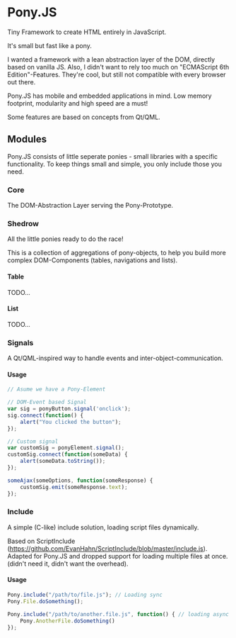 # Pony.JS

Tiny Framework to create HTML entirely in JavaScript.

It's small but fast like a pony.

I wanted a framework with a lean abstraction layer of the DOM, directly based on vanilla JS.
Also, I didn't want to rely too much on "ECMAScript 6th Edition"-Features. They're cool, but still not compatible with every browser out there.

Pony.JS has mobile and embedded applications in mind.
Low memory footprint, modularity and high speed are a must!

Some features are based on concepts from Qt/QML.

## Modules

Pony.JS consists of little seperate ponies - small libraries with a specific functionality.
To keep things small and simple, you only include those you need.

### Core

The DOM-Abstraction Layer serving the Pony-Prototype.

### Shedrow

All the little ponies ready to do the race!

This is a collection of aggregations of pony-objects, to help you build more complex DOM-Components (tables, navigations and lists).

#### Table

TODO...

#### List

TODO...

### Signals

A Qt/QML-inspired way to handle events and inter-object-communication.

#### Usage

```javascript
// Asume we have a Pony-Element

// DOM-Event based Signal
var sig = ponyButton.signal('onclick');
sig.connect(function() {
	alert("You clicked the button");
});

// Custom signal
var customSig = ponyElement.signal();
customSig.connect(function(someData) {
	alert(someData.toString());
});

someAjax(someOptions, function(someResponse) {
	customSig.emit(someResponse.text);
});

```

### Include

A simple (C-like) include solution, loading script files dynamically.

Based on ScriptInclude (https://github.com/EvanHahn/ScriptInclude/blob/master/include.js).
Adapted for Pony.JS and dropped support for loading multiple files at once. (didn't need it, didn't want the overhead).

#### Usage

```javascript
Pony.include("/path/to/file.js"); // Loading sync
Pony.File.doSomething();

Pony.include("/path/to/another.file.js", function() { // loading async
	Pony.AnotherFile.doSomething()
});
```
